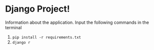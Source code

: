 # Django Project! 

Information about the application. 
Input the following commands in the terminal

1. `pip install -r requirements.txt`
2. `django r`

